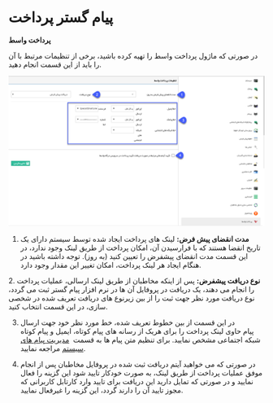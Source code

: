 # پیام گستر پرداخت

**پرداخت واسط**

در صورتی که ماژول پرداخت واسط را تهیه کرده باشید، برخی از تنظیمات مرتبط با آن را باید از این قسمت انجام دهید.

![](PardakhtVaset/PardakhtVaset.png)

1. **مدت انقضای پیش فرض:** لینک های پرداخت ایجاد شده توسط سیستم دارای یک تاریخ انقضا هستند که با فرارسیدن آن، امکان پرداخت از طریق لینک وجود ندارد، در این قسمت مدت انقضای پیشفرض را تعیین کنید (به روز). توجه داشته باشید در هنگام ایجاد هر لینک پرداخت، امکان تغییر این مقدار وجود دارد.

2\. **نوع دریافت پیشفرض:** پس از اینکه مخاطبان از طریق لینک ارسالی، عملیات پرداخت را انجام می دهند، یک دریافت در پروفایل آن ها در نرم افزار پیام گستر ثبت می گردد، نوع دریافت مورد نظر جهت ثبت را از بین زیرنوع های دریافت تعریف شده در شخصی سازی، در این قسمت انتخاب کنید.

3. در این قسمت از بین خطوط تعریف شده، خط مورد نظر خود جهت ارسال پیام حاوی لینک پرداخت را برای هریک از رسانه های پیام کوتاه، ایمیل و پیام کوتاه شبکه اجتماعی مشخص نمایید. برای تنظیم متن پیام ها به قسمت  [مدیریت پیام های سیستم](../SystemMessagesManagement.md) مراجعه نمایید.

4. در صورتی که می خواهید آیتم دریافت ثبت شده در پروفایل مخاطبان پس از انجام موفق عملیات پرداخت از طریق لینک، به صورت خودکار تایید شود این گزینه را فعال نمایید و در صورتی که تمایل دارید این دریافت برای تایید وارد کارتابل کاربرانی که مجوز تایید آن را دارند گردد، این گزینه را غیرفعال نمایید.